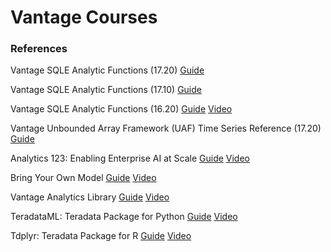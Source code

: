 # Vantage Courses

### References

Vantage SQLE Analytic Functions (17.20)
[Guide](https://docs.teradata.com/r/Teradata-VantageTM-Analytics-Database-Analytic-Functions-17.20/Introduction-to-Analytics-Database-Analytic-Functions)

Vantage SQLE Analytic Functions (17.10)
[Guide](https://docs.teradata.com/r/Teradata-VantageTM-Advanced-SQL-Engine-Analytic-Functions/July-2021/Introduction-to-Teradata-Vantage)

Vantage SQLE Analytic Functions (16.20)
[Guide](https://docs.teradata.com/r/Teradata-VantageTM-NewSQL-Engine-Analytic-Functions/July-2019/Introduction-to-Teradata-Vantage-NewSQL-Engine-Analytic-Functions)
[Video](https://www.youtube.com/watch?v=aUfjkOlQrLs)


Vantage Unbounded Array Framework (UAF) Time Series Reference (17.20)
[Guide](https://docs.teradata.com/r/Teradata-VantageTM-Unbounded-Array-Framework-Time-Series-Reference/Unbounded-Array-Framework)


Analytics 123: Enabling Enterprise AI at Scale
[Guide](https://assets.teradata.com/resourceCenter/downloads/WhitePapers/Analytics-123-Enabling-Enterprise-AI-at-Scale-MD006623.pdf)
[Video](https://www.youtube.com/watch?v=-UKK_KRGt9I)


Bring Your Own Model
[Guide](https://docs.teradata.com/r/Teradata-VantageTM-Bring-Your-Own-Model-User-Guide/October-2021/Bring-Your-Own-Model)
[Video](https://www.youtube.com/watch?v=grq37uW0pxM)


Vantage Analytics Library
[Guide](https://docs.teradata.com/r/Vantage-Analytics-Library-User-Guide/January-2022)
[Video](https://www.youtube.com/watch?v=qxNw6sM0amg)


TeradataML: Teradata Package for Python
[Guide](https://docs.teradata.com/r/Teradata-Package-for-Python-Function-Reference/November-2021/teradataml-Vantage-Analytics-Library-Functions)
[Video](https://www.youtube.com/watch?v=YK_x4y52ffc)


Tdplyr: Teradata Package for R
[Guide](https://docs.teradata.com/r/Teradata-Package-for-R-Function-Reference/July-2021/Teradata-Package-for-R-Function-Reference/tdplyr-Package)
[Video](https://www.youtube.com/watch?v=gPrUzlsFIJI)


